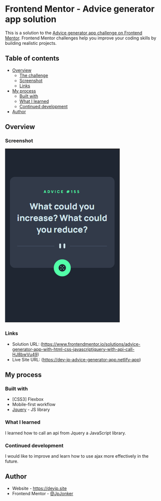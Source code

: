 # Frontend Mentor - Advice generator app solution

This is a solution to the [Advice generator app challenge on Frontend Mentor](https://www.frontendmentor.io/challenges/advice-generator-app-QdUG-13db). Frontend Mentor challenges help you improve your coding skills by building realistic projects.

## Table of contents

- [Overview](#overview)
  - [The challenge](#the-challenge)
  - [Screenshot](#screenshot)
  - [Links](#links)
- [My process](#my-process)
  - [Built with](#built-with)
  - [What I learned](#what-i-learned)
  - [Continued development](#continued-development)
- [Author](#author)

## Overview

### Screenshot

![](./screenshot.png)

### Links

- Solution URL: (https://www.frontendmentor.io/solutions/advice-generator-app-with-html-css-javascriptjquery-with-api-call-HJ8bwVu49)
- Live Site URL: (https://dev-jp-advice-generator-app.netlify-app) 

## My process

### Built with

- [CSS3] Flexbox
- Mobile-first workflow
- [Jquery](https://jquery.com/) - JS library

### What I learned

I learned how to call an api from Jquery a JavaScript library. 

### Continued development

I would like to improve and learn how to use ajax more effectively in the future.

## Author

- Website - https://devjp.site
- Frontend Mentor - [@JpJonker](https://www.frontendmentor.io/profile/JpJonker)
